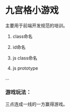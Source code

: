 # 九宫格小游戏

主要用于前端开发规范的培训。

1. class命名

2. id命名

3. js class命名

4. js prototype

...


### 游戏玩法：
三点连成一线的一方赢得游戏。